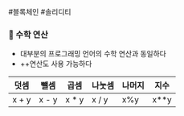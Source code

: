 ---
---

#블록체인 #솔리디티 
### 📌 수학 연산
+ 대부분의 프로그래밍 언어의 수학 연산과 동일하다
+ ++연산도 사용 가능하다

| 덧셈  | 뺄셈  | 곱셈  | 나눗셈 | 나머지 | 지수 |
| ----- | ----- | ----- | ------ | ------ | ---- |
| x + y | x - y | x * y | x / y  | x%y    | x**y |


